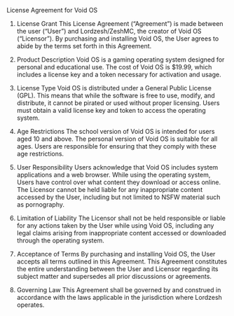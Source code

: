 License Agreement for Void OS

1. License Grant This License Agreement (“Agreement”) is made between the user (“User”) and Lordzesh/ZeshMC, the creator of Void OS (“Licensor”). By purchasing and installing Void OS, the User agrees to abide by the terms set forth in this Agreement.

2. Product Description Void OS is a gaming operating system designed for personal and educational use. The cost of Void OS is $19.99, which includes a license key and a token necessary for activation and usage.

3. License Type Void OS is distributed under a General Public License (GPL). This means that while the software is free to use, modify, and distribute, it cannot be pirated or used without proper licensing. Users must obtain a valid license key and token to access the operating system.

4. Age Restrictions The school version of Void OS is intended for users aged 10 and above. The personal version of Void OS is suitable for all ages. Users are responsible for ensuring that they comply with these age restrictions.

5. User Responsibility Users acknowledge that Void OS includes system applications and a web browser. While using the operating system, Users have control over what content they download or access online. The Licensor cannot be held liable for any inappropriate content accessed by the User, including but not limited to NSFW material such as pornography.

6. Limitation of Liability The Licensor shall not be held responsible or liable for any actions taken by the User while using Void OS, including any legal claims arising from inappropriate content accessed or downloaded through the operating system.

7. Acceptance of Terms By purchasing and installing Void OS, the User accepts all terms outlined in this Agreement. This Agreement constitutes the entire understanding between the User and Licensor regarding its subject matter and supersedes all prior discussions or agreements.

8. Governing Law This Agreement shall be governed by and construed in accordance with the laws applicable in the jurisdiction where Lordzesh operates.

